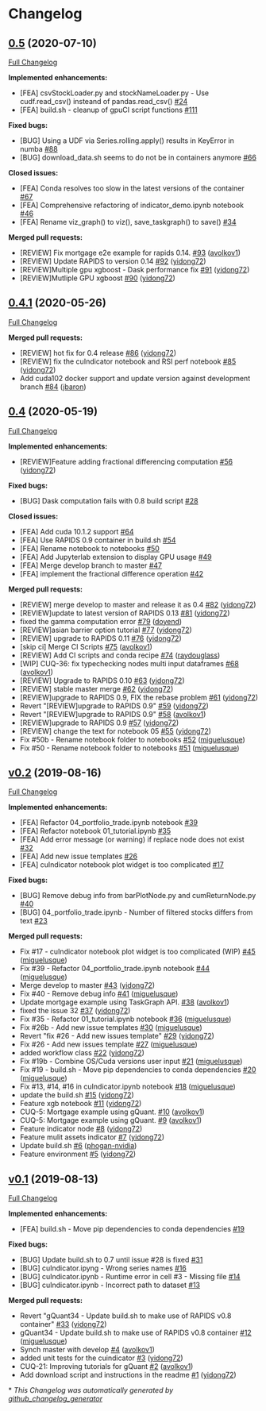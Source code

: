 # Changelog

## [0.5](https://github.com/rapidsai/gQuant/tree/0.5) (2020-07-10)

[Full Changelog](https://github.com/rapidsai/gQuant/compare/0.4.1...0.5)

**Implemented enhancements:**

- \[FEA\] csvStockLoader.py and stockNameLoader.py - Use cudf.read\_csv\(\) insteand of pandas.read\_csv\(\) [\#24](https://github.com/rapidsai/gQuant/issues/24)
- \[FEA\] build.sh - cleanup of gpuCI script functions [\#111](https://github.com/rapidsai/gQuant/pull/111)

**Fixed bugs:**

- \[BUG\] Using a UDF via Series.rolling.apply\(\) results in KeyError in numba [\#88](https://github.com/rapidsai/gQuant/issues/88)
- \[BUG\] download\_data.sh seems to do not be in containers anymore [\#66](https://github.com/rapidsai/gQuant/issues/66)

**Closed issues:**

- \[FEA\] Conda resolves too slow in the latest versions of the container [\#67](https://github.com/rapidsai/gQuant/issues/67)
- \[FEA\] Comprehensive refactoring of indicator\_demo.ipynb notebook [\#46](https://github.com/rapidsai/gQuant/issues/46)
- \[FEA\] Rename viz\_graph\(\) to viz\(\), save\_taskgraph\(\) to save\(\) [\#34](https://github.com/rapidsai/gQuant/issues/34)

**Merged pull requests:**

- \[REVIEW\] Fix mortgage e2e example for rapids 0.14. [\#93](https://github.com/rapidsai/gQuant/pull/93) ([avolkov1](https://github.com/avolkov1))
- \[REVIEW\] Update RAPIDS to version 0.14 [\#92](https://github.com/rapidsai/gQuant/pull/92) ([yidong72](https://github.com/yidong72))
- \[REVIEW\]Multiple gpu xgboost - Dask performance fix [\#91](https://github.com/rapidsai/gQuant/pull/91) ([yidong72](https://github.com/yidong72))
- \[REVIEW\]Mutliple GPU xgboost [\#90](https://github.com/rapidsai/gQuant/pull/90) ([yidong72](https://github.com/yidong72))

## [0.4.1](https://github.com/rapidsai/gQuant/tree/0.4.1) (2020-05-26)

[Full Changelog](https://github.com/rapidsai/gQuant/compare/0.4...0.4.1)

**Merged pull requests:**

- \[REVIEW\] hot fix for 0.4 release [\#86](https://github.com/rapidsai/gQuant/pull/86) ([yidong72](https://github.com/yidong72))
- \[REVIEW\] fix the cuIndicator notebook and RSI perf notebook [\#85](https://github.com/rapidsai/gQuant/pull/85) ([yidong72](https://github.com/yidong72))
- Add cuda102 docker support and update version against development branch [\#84](https://github.com/rapidsai/gQuant/pull/84) ([jbaron](https://github.com/jbaron))

## [0.4](https://github.com/rapidsai/gQuant/tree/0.4) (2020-05-19)

[Full Changelog](https://github.com/rapidsai/gQuant/compare/v0.2...0.4)

**Implemented enhancements:**

- \[REVIEW\]Feature adding fractional differencing computation [\#56](https://github.com/rapidsai/gQuant/pull/56) ([yidong72](https://github.com/yidong72))

**Fixed bugs:**

- \[BUG\] Dask computation fails with 0.8 build script [\#28](https://github.com/rapidsai/gQuant/issues/28)

**Closed issues:**

- \[FEA\] Add cuda 10.1.2 support [\#64](https://github.com/rapidsai/gQuant/issues/64)
- \[FEA\] Use RAPIDS 0.9 container in build.sh [\#54](https://github.com/rapidsai/gQuant/issues/54)
- \[FEA\] Rename notebook to notebooks [\#50](https://github.com/rapidsai/gQuant/issues/50)
- \[FEA\] Add Jupyterlab extension to display GPU usage [\#49](https://github.com/rapidsai/gQuant/issues/49)
- \[FEA\] Merge develop branch to master [\#47](https://github.com/rapidsai/gQuant/issues/47)
- \[FEA\] implement the fractional difference operation [\#42](https://github.com/rapidsai/gQuant/issues/42)

**Merged pull requests:**

- \[REVIEW\] merge develop to master and release it as 0.4 [\#82](https://github.com/rapidsai/gQuant/pull/82) ([yidong72](https://github.com/yidong72))
- \[REVIEW\]update to latest version of RAPIDS 0.13 [\#81](https://github.com/rapidsai/gQuant/pull/81) ([yidong72](https://github.com/yidong72))
- fixed the gamma computation error [\#79](https://github.com/rapidsai/gQuant/pull/79) ([doyend](https://github.com/doyend))
- \[REVIEW\]asian barrier option  tutorial [\#77](https://github.com/rapidsai/gQuant/pull/77) ([yidong72](https://github.com/yidong72))
- \[REVIEW\] upgrade to RAPIDS 0.11 [\#76](https://github.com/rapidsai/gQuant/pull/76) ([yidong72](https://github.com/yidong72))
- \[skip ci\] Merge CI Scripts [\#75](https://github.com/rapidsai/gQuant/pull/75) ([avolkov1](https://github.com/avolkov1))
- \[REVIEW\] Add CI scripts and conda recipe [\#74](https://github.com/rapidsai/gQuant/pull/74) ([raydouglass](https://github.com/raydouglass))
- \[WIP\] CUQ-36: fix typechecking nodes multi input dataframes [\#68](https://github.com/rapidsai/gQuant/pull/68) ([avolkov1](https://github.com/avolkov1))
- \[REVIEW\] Upgrade to RAPIDS 0.10 [\#63](https://github.com/rapidsai/gQuant/pull/63) ([yidong72](https://github.com/yidong72))
- \[REVIEW\] stable master merge [\#62](https://github.com/rapidsai/gQuant/pull/62) ([yidong72](https://github.com/yidong72))
- \[REVIEW\]upgrade to RAPIDS 0.9, FIX the rebase problem [\#61](https://github.com/rapidsai/gQuant/pull/61) ([yidong72](https://github.com/yidong72))
- Revert "\[REVIEW\]upgrade to RAPIDS 0.9" [\#59](https://github.com/rapidsai/gQuant/pull/59) ([yidong72](https://github.com/yidong72))
- Revert "\[REVIEW\]upgrade to RAPIDS 0.9" [\#58](https://github.com/rapidsai/gQuant/pull/58) ([avolkov1](https://github.com/avolkov1))
- \[REVIEW\]upgrade to RAPIDS 0.9 [\#57](https://github.com/rapidsai/gQuant/pull/57) ([yidong72](https://github.com/yidong72))
- \[REVIEW\] change the text for notebook 05 [\#55](https://github.com/rapidsai/gQuant/pull/55) ([yidong72](https://github.com/yidong72))
- Fix \#50b - Rename notebook folder to notebooks [\#52](https://github.com/rapidsai/gQuant/pull/52) ([miguelusque](https://github.com/miguelusque))
- Fix \#50 - Rename notebook folder to notebooks [\#51](https://github.com/rapidsai/gQuant/pull/51) ([miguelusque](https://github.com/miguelusque))

## [v0.2](https://github.com/rapidsai/gQuant/tree/v0.2) (2019-08-16)

[Full Changelog](https://github.com/rapidsai/gQuant/compare/v0.1...v0.2)

**Implemented enhancements:**

- \[FEA\] Refactor 04\_portfolio\_trade.ipynb notebook [\#39](https://github.com/rapidsai/gQuant/issues/39)
- \[FEA\] Refactor notebook 01\_tutorial.ipynb [\#35](https://github.com/rapidsai/gQuant/issues/35)
- \[FEA\] Add error message \(or warning\) if replace node does not exist [\#32](https://github.com/rapidsai/gQuant/issues/32)
- \[FEA\] Add new issue templates [\#26](https://github.com/rapidsai/gQuant/issues/26)
- \[FEA\] cuIndicator notebook plot widget is too complicated [\#17](https://github.com/rapidsai/gQuant/issues/17)

**Fixed bugs:**

- \[BUG\] Remove debug info from barPlotNode.py and cumReturnNode.py [\#40](https://github.com/rapidsai/gQuant/issues/40)
- \[BUG\] 04\_portfolio\_trade.ipynb - Number of filtered stocks differs from text [\#23](https://github.com/rapidsai/gQuant/issues/23)

**Merged pull requests:**

- Fix \#17 - cuIndicator notebook plot widget is too complicated \(WIP\) [\#45](https://github.com/rapidsai/gQuant/pull/45) ([miguelusque](https://github.com/miguelusque))
- Fix \#39 - Refactor 04\_portfolio\_trade.ipynb notebook [\#44](https://github.com/rapidsai/gQuant/pull/44) ([miguelusque](https://github.com/miguelusque))
- Merge develop to master [\#43](https://github.com/rapidsai/gQuant/pull/43) ([yidong72](https://github.com/yidong72))
- Fix \#40 - Remove debug info [\#41](https://github.com/rapidsai/gQuant/pull/41) ([miguelusque](https://github.com/miguelusque))
- Update mortgage example using TaskGraph API. [\#38](https://github.com/rapidsai/gQuant/pull/38) ([avolkov1](https://github.com/avolkov1))
- fixed the issue 32 [\#37](https://github.com/rapidsai/gQuant/pull/37) ([yidong72](https://github.com/yidong72))
- Fix \#35 - Refactor 01\_tutorial.ipynb notebook [\#36](https://github.com/rapidsai/gQuant/pull/36) ([miguelusque](https://github.com/miguelusque))
- Fix \#26b - Add new issue templates [\#30](https://github.com/rapidsai/gQuant/pull/30) ([miguelusque](https://github.com/miguelusque))
- Revert "fix \#26 - Add new issues template" [\#29](https://github.com/rapidsai/gQuant/pull/29) ([yidong72](https://github.com/yidong72))
- Fix \#26 - Add new issues template [\#27](https://github.com/rapidsai/gQuant/pull/27) ([miguelusque](https://github.com/miguelusque))
- added workflow class [\#22](https://github.com/rapidsai/gQuant/pull/22) ([yidong72](https://github.com/yidong72))
- Fix \#19b - Combine OS/Cuda versions user input [\#21](https://github.com/rapidsai/gQuant/pull/21) ([miguelusque](https://github.com/miguelusque))
- Fix \#19 - build.sh - Move pip dependencies to conda dependencies [\#20](https://github.com/rapidsai/gQuant/pull/20) ([miguelusque](https://github.com/miguelusque))
- Fix \#13, \#14, \#16 in cuIndicator.ipynb notebook [\#18](https://github.com/rapidsai/gQuant/pull/18) ([miguelusque](https://github.com/miguelusque))
- update the build.sh [\#15](https://github.com/rapidsai/gQuant/pull/15) ([yidong72](https://github.com/yidong72))
- Feature xgb notebook [\#11](https://github.com/rapidsai/gQuant/pull/11) ([yidong72](https://github.com/yidong72))
- CUQ-5: Mortgage example using gQuant. [\#10](https://github.com/rapidsai/gQuant/pull/10) ([avolkov1](https://github.com/avolkov1))
- CUQ-5: Mortgage example using  gQuant. [\#9](https://github.com/rapidsai/gQuant/pull/9) ([avolkov1](https://github.com/avolkov1))
- Feature indicator node [\#8](https://github.com/rapidsai/gQuant/pull/8) ([yidong72](https://github.com/yidong72))
- Feature mulit assets indicator [\#7](https://github.com/rapidsai/gQuant/pull/7) ([yidong72](https://github.com/yidong72))
- Update build.sh [\#6](https://github.com/rapidsai/gQuant/pull/6) ([phogan-nvidia](https://github.com/phogan-nvidia))
- Feature environment [\#5](https://github.com/rapidsai/gQuant/pull/5) ([yidong72](https://github.com/yidong72))

## [v0.1](https://github.com/rapidsai/gQuant/tree/v0.1) (2019-08-13)

[Full Changelog](https://github.com/rapidsai/gQuant/compare/e4a967fc9e3289fdbfa37e7a7b84887579332b42...v0.1)

**Implemented enhancements:**

- \[FEA\] build.sh - Move pip dependencies to conda dependencies [\#19](https://github.com/rapidsai/gQuant/issues/19)

**Fixed bugs:**

- \[BUG\] Update build.sh to 0.7 until issue \#28 is fixed [\#31](https://github.com/rapidsai/gQuant/issues/31)
- \[BUG\] cuIndicator.ipyng - Wrong series names [\#16](https://github.com/rapidsai/gQuant/issues/16)
- \[BUG\] cuIndicator.ipynb - Runtime error in cell \#3 - Missing file [\#14](https://github.com/rapidsai/gQuant/issues/14)
- \[BUG\] cuIndicator.ipynb - Incorrect path to dataset [\#13](https://github.com/rapidsai/gQuant/issues/13)

**Merged pull requests:**

- Revert "gQuant34 - Update build.sh to make use of RAPIDS v0.8 container" [\#33](https://github.com/rapidsai/gQuant/pull/33) ([yidong72](https://github.com/yidong72))
- gQuant34 - Update build.sh to make use of RAPIDS v0.8 container [\#12](https://github.com/rapidsai/gQuant/pull/12) ([miguelusque](https://github.com/miguelusque))
- Synch master with develop [\#4](https://github.com/rapidsai/gQuant/pull/4) ([avolkov1](https://github.com/avolkov1))
- added unit tests for the cuindicator [\#3](https://github.com/rapidsai/gQuant/pull/3) ([yidong72](https://github.com/yidong72))
- CUQ-21: Improving tutorials for gQuant [\#2](https://github.com/rapidsai/gQuant/pull/2) ([avolkov1](https://github.com/avolkov1))
- Add download script and instructions in the readme [\#1](https://github.com/rapidsai/gQuant/pull/1) ([yidong72](https://github.com/yidong72))



\* *This Changelog was automatically generated by [github_changelog_generator](https://github.com/github-changelog-generator/github-changelog-generator)*
